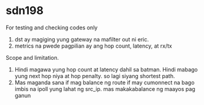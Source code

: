 # sdn198
For testing and checking codes only

1. dst ay magiging yung gateway na mafilter out ni eric.
2. metrics na pwede pagpilian ay ang hop count, latency, at rx/tx


Scope and limitation.
1. Hindi magawa yung hop count at latency dahil sa batman. Hindi mabago yung next hop niya at hop penalty. so lagi siyang shortest path. 
2. Mas maganda sana if mag balance ng route if may cumonnect na bago imbis na ipoll yung lahat ng src_ip. mas makakabalance ng maayos pag ganun

